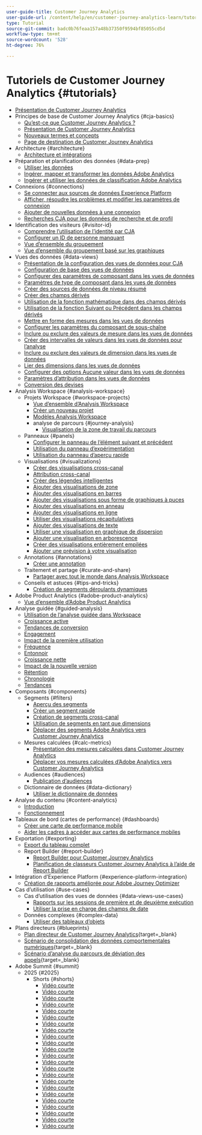 ```yaml
---
user-guide-title: Customer Journey Analytics
user-guide-url: /content/help/en/customer-journey-analytics-learn/tutorials/overview.html
type: Tutorial
source-git-commit: badc0b76feaa157a48b37350f9594bf85055cd5d
workflow-type: tm+mt
source-wordcount: '528'
ht-degree: 76%

---
```



# Tutoriels de Customer Journey Analytics {#tutorials}

+ [Présentation de Customer Journey Analytics](overview.md)
+ Principes de base de Customer Journey Analytics {#cja-basics}
   + [Qu’est-ce que Customer Journey Analytics ?](cja-basics/what-is-customer-journey-analytics.md)
   + [Présentation de Customer Journey Analytics](cja-basics/understanding-customer-journey-analytics.md)
   + [Nouveaux termes et concepts](cja-basics/new-terms-and-concepts-in-cja.md)
   + [Page de destination de Customer Journey Analytics](cja-basics/customer-journey-analytics-landing-page.md)
+ Architecture {#architecture}
   + [Architecture et intégrations](architecture/architecture-and-integrations-of-cja.md)
+ Préparation et planification des données {#data-prep}
   + [Utiliser les données](data-prep/working-with-data-in-cja.md)
   + [Ingérer, mapper et transformer les données Adobe Analytics](data-prep/ingest-map-and-transform-adobe-analytics-data.md)
   + [Ingérer et utiliser les données de classification Adobe Analytics](data-prep/ingest-and-use-analytics-classifications.md)
+ Connexions {#connections}
   + [Se connecter aux sources de données Experience Platform](connections/connecting-customer-journey-analytics-to-data-sources-in-platform.md)
   + [Afficher, résoudre les problèmes et modifier les paramètres de connexion](connections/connections-details-experience-in-cja.md)
   + [Ajouter de nouvelles données à une connexion](connections/add-past-data-to-an-existing-connection-in-cja.md)
   + [Recherches CJA pour les données de recherche et de profil](connections/cja-lookup-data.md)
+ Identification des visiteurs {#visitor-id}
   + [Comprendre l’utilisation de l’identité par CJA](visitor-id/understanding-how-customer-journey-analytics-uses-identity.md)
   + [Configurer un ID de personne manquant](visitor-id/configure-missing-person-id.md)
   + [Vue d’ensemble du groupement](visitor-id/overview-of-stitching.md)
   + [Vue d’ensemble du groupement basé sur les graphiques](visitor-id/graph-based-stitching-overview.md)
+ Vues des données {#data-views}
   + [Présentation de la configuration des vues de données pour CJA](data-views/overview-of-configuring-data-views-for-cja.md)
   + [Configuration de base des vues de données](data-views/basic-configuration-for-data-views.md)
   + [Configurer des paramètres de composant dans les vues de données](data-views/configuring-component-settings-in-data-views.md)
   + [Paramètres de type de composant dans les vues de données](data-views/component-type-settings-in-data-views.md)
   + [Créer des sources de données de niveau résumé](data-views/create-summary-level-data-sources.md)
   + [Créer des champs dérivés](data-views/derived-fields-in-cja.md)
   + [Utilisation de la fonction mathématique dans des champs dérivés](data-views/use-the-math-function-in-derived-fields.md)
   + [Utilisation de la fonction Suivant ou Précédent dans les champs dérivés](data-views/use-the-next-previous-function-in-derived-fields.md)
   + [Mettre en forme des mesures dans les vues de données](data-views/formatting-metrics-in-data-views.md)
   + [Configurer les paramètres du composant de sous-chaîne](data-views/configure-substring-component-settings.md)
   + [Inclure ou exclure des valeurs de mesure dans les vues de données](data-views/include-or-exclude-metric-values-in-data-views.md)
   + [Créer des intervalles de valeurs dans les vues de données pour l’analyse](data-views/creating-value-buckets-in-data-views-for-analysis.md)
   + [Inclure ou exclure des valeurs de dimension dans les vues de données](data-views/include-or-exclude-dimension-values-in-data-views.md)
   + [Lier des dimensions dans les vues de données](data-views/binding-dimensions-in-data-views.md)
   + [Configurer des options Aucune valeur dans les vues de données](data-views/configure-no-value-options-in-data-views.md)
   + [Paramètres d’attribution dans les vues de données](data-views/attribution-settings-in-data-views.md)
   + [Conversion des devises](data-views/currency-conversion.md)
+ Analysis Workspace {#analysis-workspace}
   + Projets Workspace {#workspace-projects}
      + [Vue d’ensemble d’Analysis Workspace](analysis-workspace/workspace-projects/analysis-workspace-overview.md)
      + [Créer un nouveau projet](analysis-workspace/workspace-projects/build-a-new-project.md)
      + [Modèles Analysis Workspace](analysis-workspace/workspace-projects/analysis-workspace-templates.md)
      + analyse de parcours {#journey-analysis}
         + [Visualisation de la zone de travail du parcours](analysis-workspace/workspace-projects/journey-analysis/journey-canvas-viz.md)
   + Panneaux {#panels}
      + [Configurer le panneau de l’élément suivant et précédent](analysis-workspace/panels/configure-next-previous-item-panel.md)
      + [Utilisation du panneau d’expérimentation](analysis-workspace/panels/use-the-experimentation-panel.md)
      + [Utilisation du panneau d’aperçu rapide](analysis-workspace/panels/use-the-quick-insights-panel.md)
   + Visualisations {#visualizations}
      + [Créer des visualisations cross-canal](analysis-workspace/visualizations/creating-cross-channel-visualizations-in-customer-journey-analytics.md)
      + [Attribution cross-canal](analysis-workspace/visualizations/cross-channel-attribution-in-customer-journey-analytics.md)
      + [Créer des légendes intelligentes](analysis-workspace/visualizations/intelligent-captions.md)
      + [Ajouter des visualisations de zone](analysis-workspace/visualizations/add-area-visualizations.md)
      + [Ajouter des visualisations en barres](analysis-workspace/visualizations/add-bar-visualizations.md)
      + [Ajouter des visualisations sous forme de graphiques à puces](analysis-workspace/visualizations/add-bullet-graph-visualizations.md)
      + [Ajouter des visualisations en anneau](analysis-workspace/visualizations/add-donut-visualizations.md)
      + [Ajouter des visualisations en ligne](analysis-workspace/visualizations/add-line-visualizations.md)
      + [Utiliser des visualisations récapitulatives](analysis-workspace/visualizations/use-summary-visualizations.md)
      + [Ajouter des visualisations de texte](analysis-workspace/visualizations/add-text-visualizations.md)
      + [Utiliser une visualisation en graphique de dispersion](analysis-workspace/visualizations/use-scatterplot-visualizations.md)
      + [Ajouter une visualisation en arborescence](analysis-workspace/visualizations/add-treemap-visualizations.md)
      + [Créer des visualisations entièrement empilées](analysis-workspace/visualizations/create-stacked-visualizations.md)
      + [Ajouter une prévision à votre visualisation](analysis-workspace/visualizations/forecasting.md)
   + Annotations {#annotations}
      + [Créer une annotation](analysis-workspace/annotations/create-an-annotation.md)
   + Traitement et partage {#curate-and-share}
      + [Partager avec tout le monde dans Analysis Workspace](analysis-workspace/curate-and-share/share-with-anyone-in-analysis-workspace.md)
   + Conseils et astuces {#tips-and-tricks}
      + [Création de segments déroulants dynamiques](analysis-workspace/tips-and-tricks/dynamic-drop-downs.md)
+ Adobe Product Analytics {#adobe-product-analytics}
   + [Vue d’ensemble d’Adobe Product Analytics](adobe-product-analytics/adobe-product-analytics-overview.md)
+ Analyse guidée {#guided-analysis}
   + [Utilisation de l’analyse guidée dans Workspace](guided-analysis/guided-analysis-in-workspace.md)
   + [Croissance active](guided-analysis/active-growth.md)
   + [Tendances de conversion](guided-analysis/conversion-trends.md)
   + [Engagement](guided-analysis/engagement.md)
   + [Impact de la première utilisation](guided-analysis/first-use-impact.md)
   + [Fréquence](guided-analysis/frequency.md)
   + [Entonnoir](guided-analysis/funnel.md)
   + [Croissance nette](guided-analysis/net-growth.md)
   + [Impact de la nouvelle version](guided-analysis/release-impact.md)
   + [Rétention](guided-analysis/retention.md)
   + [Chronologie](guided-analysis/timeline.md)
   + [Tendances](guided-analysis/trends.md)
+ Composants {#components}
   + Segments {#filters}
      + [Aperçu des segments](components/filters/introduction-to-filters-in-cja.md)
      + [Créer un segment rapide](components/filters/create-a-quick-filter.md)
      + [Création de segments cross-canal](components/filters/creating-cross-channel-filters-in-customer-journey-analytics.md)
      + [Utilisation de segments en tant que dimensions](components/filters/use-filters-as-dimensions.md)
      + [Déplacer des segments Adobe Analytics vers Customer Journey Analytics](components/filters/moving-adobe-analytics-segments-to-customer-journey-analytics.md)
   + Mesures calculées {#calc-metrics}
      + [Présentation des mesures calculées dans Customer Journey Analytics](components/calc-metrics/introduction-to-calculated-metrics-in-customer-journey-analytics.md)
      + [Déplacer vos mesures calculées d’Adobe Analytics vers Customer Journey Analytics](components/calc-metrics/moving-your-calculated-metrics-from-adobe-analytics-to-customer-journey-analytics.md)
   + Audiences {#audiences}
      + [Publication dʼaudiences](components/audiences/audience-publishing-for-cja.md)
   + Dictionnaire de données {#data-dictionary}
      + [Utiliser le dictionnaire de données](components/data-dictionary/use-data-dictionary.md)
+ Analyse du contenu {#content-analytics}
   + [Introduction](content-analytics/introduction-to-content-analytics.md)
   + [Fonctionnement](content-analytics/how-it-works.md)
+ Tableaux de bord (cartes de performance) {#dashboards}
   + [Créer une carte de performance mobile](dashboards/create-a-mobile-scorecard.md)
   + [Aider les cadres à accéder aux cartes de performance mobiles](dashboards/assist-executives-to-access-mobile-scorecards.md)
+ Exportation {#exporting}
   + [Export du tableau complet](exporting/full-table-export.md)
   + Report Builder {#report-builder}
      + [Report Builder pour Customer Journey Analytics](exporting/report-builder/report-builder-for-customer-journey-analytics.md)
      + [Planification de classeurs Customer Journey Analytics à l’aide de Report Builder](exporting/report-builder/schedule-cja-workbooks-using-report-builder.md)
+ Intégration d’Experience Platform {#experience-platform-integration}
   + [Création de rapports améliorée pour Adobe Journey Optimizer](experience-platform-integration/enhanced-reporting-for-adobe-journey-optimizer.md)
+ Cas d’utilisation {#use-cases}
   + Cas dʼutilisation des vues de données {#data-views-use-cases}
      + [Rapports sur les sessions de première et de deuxième exécution](use-cases/data-views-use-cases/first-time-and-returning-sessions.md)
      + [Utiliser la prise en charge des champs de date](use-cases/data-views-use-cases/leverage-date-field-support.md)
   + Données complexes {#complex-data}
      + [Utiliser des tableaux d’objets](use-cases/complex-data/object-arrays-in-cja.md)
+ Plans directeurs {#blueprints}
   + [Plan directeur de Customer Journey Analytics](https://experienceleague.adobe.com/en/docs/blueprints-learn/architecture/customer-journey-analytics/overview){target=_blank}
   + [Scénario de consolidation des données comportementales numériques](https://experienceleague.adobe.com/fr/docs/analytics-platform/using/cja-usecases/cross-channel/cross-channel){target=_blank}
   + [Scénario d’analyse du parcours de déviation des appels](https://experienceleague.adobe.com/en/docs/analytics-platform/using/cja-usecases/cross-channel/call-center){target=_blank}
+ Adobe Summit {#summit}
   + 2025 {#2025}
      + Shorts {#shorts}
         + [Vidéo courte](./summit/2025/shorts/algorithmic-attribution--a-game-changer-for-marketers.md)
         + [Vidéo courte](./summit/2025/shorts/analytics-easy-mode--simplifying-workspace-for-all-users.md)
         + [Vidéo courte](./summit/2025/shorts/anomaly-detection-in-customer-journey-analytics.md)
         + [Vidéo courte](./summit/2025/shorts/audience-agent--proactive-audience-health-monitoring.md)
         + [Vidéo courte](./summit/2025/shorts/best-practices-for-implementing-customer-journey-analytics.md)
         + [Vidéo courte](./summit/2025/shorts/breaking-data-limits-with-summary-data-sources.md)
         + [Vidéo courte](./summit/2025/shorts/content-analytics--ai-powered-insights-for-creative-assets.md)
         + [Vidéo courte](./summit/2025/shorts/data-as-a-product--planning-your-cja-implementation.md)
         + [Vidéo courte](./summit/2025/shorts/data-insights-agent--empowering-self-service-analytics.md)
         + [Vidéo courte](./summit/2025/shorts/derived-fields--user-state-change-metrics.md)
         + [Vidéo courte](./summit/2025/shorts/gamifying-workspace--unlock-achievements-in-customer-journey-analytics.md)
         + [Vidéo courte](./summit/2025/shorts/graph-based-stitching-for-customer-journey-analytics.md)
         + [Vidéo courte](./summit/2025/shorts/how-ai-assistant-transforms-data-insights-in-adobe-experience-platform.md)
         + [Vidéo courte](./summit/2025/shorts/how-genai-enhances-customer-journey-analytics.md)
         + [Vidéo courte](./summit/2025/shorts/identity-stitching-in-customer-journey-analytics.md)
         + [Vidéo courte](./summit/2025/shorts/implementation-best-practices-for-customer-journey-analytics.md)
         + [Vidéo courte](./summit/2025/shorts/in-line-derived-fields--real-time-data-transformation-in-cja.md)
         + [Vidéo courte](./summit/2025/shorts/introducing-adobe-s-agent-orchestrator--the-next-era-of-genai-innovation.md)
         + [Vidéo courte](./summit/2025/shorts/journey-canvas--visualizing-complex-funnels.md)
         + [Vidéo courte](./summit/2025/shorts/run-and-operate-strategies-for-scaling-adobe-implementations.md)
         + [Vidéo courte](./summit/2025/shorts/the-strategic-imperative-of-customer-analytics.md)
         + [Vidéo courte](./summit/2025/shorts/three-types-of-cja-implementation-projects.md)
         + [Vidéo courte](./summit/2025/shorts/understanding-customer-journey-analytics-as-your-dream-home.md)